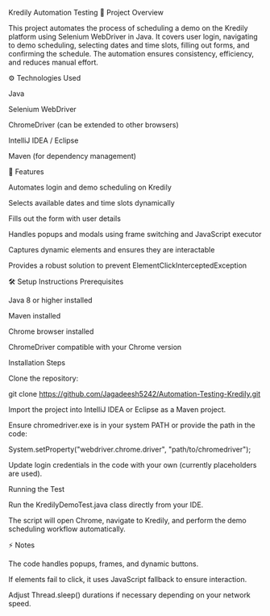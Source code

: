 Kredily Automation Testing
📌 Project Overview

This project automates the process of scheduling a demo on the Kredily platform using Selenium WebDriver in Java. It covers user login, navigating to demo scheduling, selecting dates and time slots, filling out forms, and confirming the schedule. The automation ensures consistency, efficiency, and reduces manual effort.

⚙️ Technologies Used

Java

Selenium WebDriver

ChromeDriver (can be extended to other browsers)

IntelliJ IDEA / Eclipse

Maven (for dependency management)

🔧 Features

Automates login and demo scheduling on Kredily

Selects available dates and time slots dynamically

Fills out the form with user details

Handles popups and modals using frame switching and JavaScript executor

Captures dynamic elements and ensures they are interactable

Provides a robust solution to prevent ElementClickInterceptedException

🛠️ Setup Instructions
Prerequisites

Java 8 or higher installed

Maven installed

Chrome browser installed

ChromeDriver compatible with your Chrome version

Installation Steps

Clone the repository:

git clone https://github.com/Jagadeesh5242/Automation-Testing-Kredily.git


Import the project into IntelliJ IDEA or Eclipse as a Maven project.

Ensure chromedriver.exe is in your system PATH or provide the path in the code:

System.setProperty("webdriver.chrome.driver", "path/to/chromedriver");


Update login credentials in the code with your own (currently placeholders are used).

Running the Test

Run the KredilyDemoTest.java class directly from your IDE.

The script will open Chrome, navigate to Kredily, and perform the demo scheduling workflow automatically.

⚡ Notes

The code handles popups, frames, and dynamic buttons.

If elements fail to click, it uses JavaScript fallback to ensure interaction.

Adjust Thread.sleep() durations if necessary depending on your network speed.
